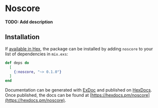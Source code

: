 # Noscore

**TODO: Add description**

## Installation

If [available in Hex](https://hex.pm/docs/publish), the package can be installed
by adding `noscore` to your list of dependencies in `mix.exs`:

```elixir
def deps do
  [
    {:noscore, "~> 0.1.0"}
  ]
end
```

Documentation can be generated with [ExDoc](https://github.com/elixir-lang/ex_doc)
and published on [HexDocs](https://hexdocs.pm). Once published, the docs can
be found at [https://hexdocs.pm/noscore](https://hexdocs.pm/noscore).

